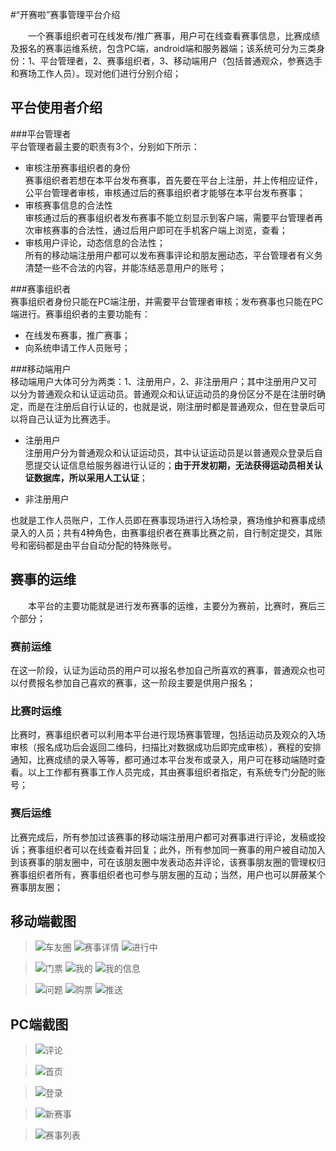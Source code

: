 #“开赛啦”赛事管理平台介绍   

　　一个赛事组织者可在线发布/推广赛事，用户可在线查看赛事信息，比赛成绩及报名的赛事运维系统，包含PC端，android端和服务器端；该系统可分为三类身份：1、平台管理者，2、赛事组织者，3、移动端用户（包括普通观众，参赛选手和赛场工作人员）。现对他们进行分别介绍；   

## 平台使用者介绍   

###平台管理者   
平台管理者最主要的职责有3个，分别如下所示：   

*	审核注册赛事组织者的身份   
赛事组织者若想在本平台发布赛事，首先要在平台上注册，并上传相应证件，公平台管理者审核，审核通过后的赛事组织者才能够在本平台发布赛事；   
*	审核赛事信息的合法性    
审核通过后的赛事组织者发布赛事不能立刻显示到客户端，需要平台管理者再次审核赛事的合法性，通过后用户即可在手机客户端上浏览，查看；   
*	审核用户评论，动态信息的合法性；   
所有的移动端注册用户都可以发布赛事评论和朋友圈动态，平台管理者有义务清楚一些不合法的内容，并能冻结恶意用户的账号；   

###赛事组织者   
赛事组织者身份只能在PC端注册，并需要平台管理者审核；发布赛事也只能在PC端进行。赛事组织者的主要功能有：   

*	在线发布赛事，推广赛事；   
*   向系统申请工作人员账号；      

###移动端用户   
移动端用户大体可分为两类：1、注册用户，2、非注册用户；其中注册用户又可以分为普通观众和认证运动员。普通观众和认证运动员的身份区分不是在注册时确定，而是在注册后自行认证的，也就是说，刚注册时都是普通观众，但在登录后可以将自己认证为比赛选手。   

*	注册用户   
注册用户分为普通观众和认证运动员，其中认证运动员是以普通观众登录后自愿提交认证信息给服务器进行认证的；**由于开发初期，无法获得运动员相关认证数据库，所以采用人工认证**；   

*	非注册用户   

也就是工作人员账户，工作人员即在赛事现场进行入场检录，赛场维护和赛事成绩录入的人员；共有4种角色，由赛事组织者在赛事比赛之前，自行制定提交，其账号和密码都是由平台自动分配的特殊账号。   


## 赛事的运维   
　　本平台的主要功能就是进行发布赛事的运维，主要分为赛前，比赛时，赛后三个部分；   
### 赛前运维   
在这一阶段，认证为运动员的用户可以报名参加自己所喜欢的赛事，普通观众也可以付费报名参加自己喜欢的赛事，这一阶段主要是供用户报名；

### 比赛时运维   
比赛时，赛事组织者可以利用本平台进行现场赛事管理，包括运动员及观众的入场审核（报名成功后会返回二维码，扫描比对数据成功后即完成审核），赛程的安排通知，比赛成绩的录入等等，都可通过本平台发布或录入，用户可在移动端随时查看。以上工作都有赛事工作人员完成，其由赛事组织者指定，有系统专门分配的账号；   

### 赛后运维   

比赛完成后，所有参加过该赛事的移动端注册用户都可对赛事进行评论，发稿或投诉；赛事组织者可以在线查看并回复；此外，所有参加同一赛事的用户被自动加入到该赛事的朋友圈中，可在该朋友圈中发表动态并评论，该赛事朋友圈的管理权归赛事组织者所有，赛事组织者也可参与朋友圈的互动；当然，用户也可以屏蔽某个赛事朋友圈；   


## 移动端截图   
> ![车友圈](./race_android/circle10_17.jpg)
> ![赛事详情](./race_android/detail.jpg)
> ![进行中](./race_android/jinxinzhong.jpg)   

> ![门票](./race_android/menpiao.jpg)
> ![我的](./race_android/my.jpg)
> ![我的信息](./race_android/myinfo.jpg)   

> ![问题](./race_android/pro10_17.jpg)
> ![购票](./race_android/ticket10_17)
> ![推送](./race_android/tuisong.jpg)   



## PC端截图   

> ![评论](./race_pc/comment.png)
   
> ![首页](./race_pc/first.png)   

> ![登录](./race_pc/login.png)   
  
> ![新赛事](./race_pc/newRace.png)   

> ![赛事列表](./race_pc/raceList.png)



